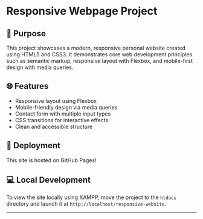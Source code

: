 # Responsive Webpage Project

## 📄 Purpose
This project showcases a modern, responsive personal website created using HTML5 and CSS3. It demonstrates core web development principles such as semantic markup, responsive layout with Flexbox, and mobile-first design with media queries.

## 🌐 Features
- Responsive layout using Flexbox
- Mobile-friendly design via media queries
- Contact form with multiple input types
- CSS transitions for interactive effects
- Clean and accessible structure

## 🚀 Deployment
This site is hosted on GitHub Pages!

## 💻 Local Development
To view the site locally using XAMPP, move the project to the `htdocs` directory and launch it at `http://localhost/responsive-website`.

---
